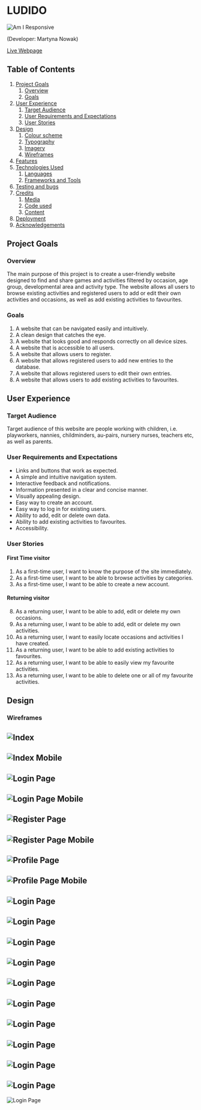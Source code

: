 # LUDIDO

![Am I Responsive](documentation/readme/amiresponsive.png)

(Developer: Martyna Nowak)

[Live Webpage](https://mmnowak.github.io/tarot-quiz/index.html)

## Table of Contents

1. [Project Goals](#project-goals)
    1. [Overview](#overview)
    2. [Goals](#goals)
2. [User Experience](#user-experience)
    1. [Target Audience](#target-audience)
    1. [User Requirements and Expectations](#user-requirements-and-expectations)
    2. [User Stories](#user-stories)
3. [Design](#design)
    1. [Colour scheme](#colour-scheme)
    2. [Typography](#typography)
    3. [Imagery](#imagery)
    4. [Wireframes](#wireframes)
4. [Features](#features)
5. [Technologies Used](#technologies-used)
    1. [Languages](#languages)
    2. [Frameworks and Tools](#frameworks-and-tools)
6. [Testing and bugs](#testing-and-bugs)
7. [Credits](#credits)
    1. [Media](#media)
    2. [Code used](#code-used)
    3. [Content](#content)
8. [Deployment](#deployment)
10. [Acknowledgements](#acknowledgements)

## Project Goals

### Overview

The main purpose of this project is to create a user-friendly website designed to find and share games and activities filtered by occasion, age group, developmental area and activity type. The website allows all users to browse existing activities and registered users to add or edit their own activities and occasions, as well as add existing activities to favourites. 

### Goals

1. A website that can be navigated easily and intuitively.
2. A clean design that catches the eye.
3. A website that looks good and responds correctly on all device sizes.
4. A website that is accessible to all users.
5. A website that allows users to register.
6. A website that allows registered users to add new entries to the database.
7. A website that allows registered users to edit their own entries.
8. A website that allows users to add existing activities to favourites.

## User Experience

### Target Audience

Target audience of this website are people working with children, i.e. playworkers, nannies, childminders, au-pairs, nursery nurses, teachers etc, as well as parents.

### User Requirements and Expectations

* Links and buttons that work as expected.
* A simple and intuitive navigation system.
* Interactive feedback and notifications.
* Information presented in a clear and concise manner.
* Visually appealing design.
* Easy way to create an account.
* Easy way to log in for existing users.
* Ability to add, edit or delete own data.
* Ability to add existing activities to favourites.
* Accessibility.

### User Stories

#### First Time visitor
1.	As a first-time user, I want to know the purpose of the site immediately.
2.	As a first-time user, I want to be able to browse activities by categories.
3.	As a first-time user, I want to be able to create a new account.

#### Returning visitor
8.	As a returning user, I want to be able to add, edit or delete my own occasions.
9.	As a returning user, I want to be able to add, edit or delete my own activities.
10.	As a returning user, I want to easily locate occasions and activities I have created.
11.	As a returning user, I want to be able to add existing activities to favourites.
12. As a returning user, I want to be able to easily view my favourite activities.
13. As a returning user, I want to be able to delete one or all of my favourite activities.
## Design

### Wireframes

![Index](documentation/readme/wireframes/index.png)
---
![Index Mobile](documentation/readme/wireframes/login-mobile.png)
---
![Login Page](documentation/readme/wireframes/login.png)
---
![Login Page Mobile](documentation/readme/wireframes/login-mobile.png)
---
![Register Page](documentation/readme/wireframes/register.png)
---
![Register Page Mobile](documentation/readme/wireframes/register-mobile.png)
---
![Profile Page](documentation/readme/wireframes/profile.png)
---
![Profile Page Mobile](documentation/readme/wireframes/profile-mobile.png)
---
![Login Page](documentation/readme/wireframes/activities.png)
---
![Login Page](documentation/readme/wireframes/activities-mobile.png)
---
![Login Page](documentation/readme/wireframes/full-activity.png)
---
![Login Page](documentation/readme/wireframes/full-activity-mobile.png)
---
![Login Page](documentation/readme/wireframes/submit-activity.png)
---
![Login Page](documentation/readme/wireframes/submit-activity-mobile.png)
---
![Login Page](documentation/readme/wireframes/submit-occasion.png)
---
![Login Page](documentation/readme/wireframes/submit-occasion-mobile.png)
---
![Login Page](documentation/readme/wireframes/occasions.png)
---
![Login Page](documentation/readme/wireframes/occasions-mobile.png)
---
![Login Page](documentation/readme/wireframes/ages.png)
